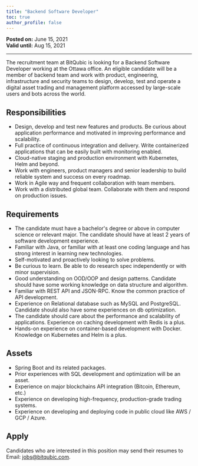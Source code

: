 ```yaml
---
title: "Backend Software Developer"
toc: true
author_profile: false
---
```


**Posted on:** June 15, 2021 <br />
**Valid until:** Aug 15, 2021

---
The recruitment team at BitQubic is looking for a Backend Software Developer working at the Ottawa office. An eligible candidate will be a member of backend team and work with product, engineering, infrastructure and security teams to design, develop, test and operate a digital asset trading and management platform accessed by large-scale users and bots across the world.

## Responsibilities

- Design, develop and test new features and products. Be curious about application performance and motivated in improving performance and scalability.
- Full practice of continuous integration and delivery. Write containerized applications that can be easily built with monitoring enabled. 
- Cloud-native staging and production environment with Kubernetes, Helm and beyond. 
- Work with engineers, product managers and senior leadership to build reliable system and success on every roadmap.
- Work in Agile way and frequent collaboration with team members.
- Work with a distributed global team. Collaborate with them and respond on production issues.

## Requirements

- The candidate must have a bachelor's degree or above in computer science or relevant major. The candidate should have at least 2 years of software development experience.
- Familiar with Java, or familiar with at least one coding language and has strong interest in learning new technologies.
- Self-motivated and proactively looking to solve problems.
- Be curious to learn. Be able to do research spec independently or with minor supervision.
- Good understanding on OOD/OOP and design patterns. Candidate should have some working knowledge on data structure and algorithm.
- Familiar with REST API and JSON-RPC. Know the common practice of API development.
- Experience on Relational database such as MySQL and PostgreSQL. Candidate should also have some experiences on db optimization. 
- The candidate should care about the performance and scalability of applications. Experience on caching development with Redis is a plus.
- Hands-on experience on container-based development with Docker. Knowledge on Kubernetes and Helm is a plus.

## Assets

- Spring Boot and its related packages.
- Prior experiences with SQL development and optimization will be an asset. 
- Experience on major blockchains API integration (Bitcoin, Ethereum, etc.)
- Experience on developing high-frequency, production-grade trading systems.
- Experience on developing and deploying code in public cloud like AWS / GCP / Azure.

## Apply

Candidates who are interested in this position may send their resumes to Email: [jobs@bitqubic.com](mailto:jobs@bitqubic.com).
